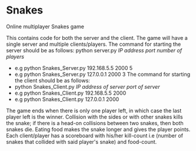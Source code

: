 # Snakes
Online multiplayer Snakes game

This contains code for both the server and the client. The game will have a single server and multiple clients/players.
The command for starting the server should be as follows:
<space> python server.py *IP address* *port* *number of players*
* e.g python Snakes_Server.py 192.168.5.5 2000 5
* e.g python Snakes_Server.py 127.0.0.1 2000 3
The command for starting the client should be as follows:
* python Snakes_Client.py *IP address of server* *port of server*
* e.g python Snakes_Client.py 192.168.5.5 2000
* e.g python Snakes_Client.py 127.0.0.1 2000

The game ends when there is only one player left, in which case the last player left is the winner. Collision with the sides or with other snakes kills the snake; if there is a head-on collisions between two snakes, then both snakes die. Eating food makes the snake longer and gives the player points. <br/>
Each client/player has a scoreboard with his/her kill-count i.e (number of snakes that collided with said player's snake) and food-count.
